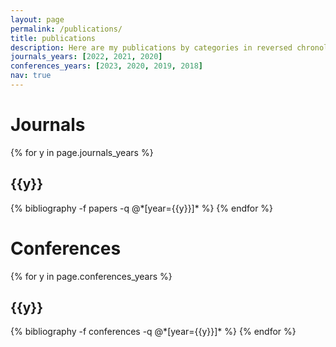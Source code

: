 ```yaml
---
layout: page
permalink: /publications/
title: publications
description: Here are my publications by categories in reversed chronological order.
journals_years: [2022, 2021, 2020]
conferences_years: [2023, 2020, 2019, 2018]
nav: true
---
```


<div class="publications">

<H1>Journals</H1>

{% for y in page.journals_years %}
  <h2 class="year">{{y}}</h2>
  {% bibliography -f papers -q @*[year={{y}}]* %}
{% endfor %}

<H1>Conferences</H1>

{% for y in page.conferences_years %}
  <h2 class="year">{{y}}</h2>
  {% bibliography -f conferences -q @*[year={{y}}]* %}
{% endfor %}

</div>